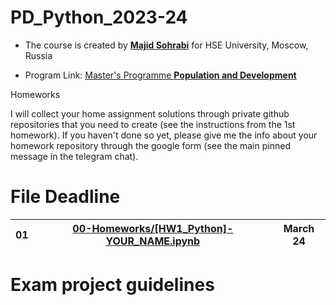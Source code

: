 # PD_Python_2023-24

- The course is created by [**Majid Sohrabi**](https://www.hse.ru/en/org/persons/401648437) for HSE University, Moscow, Russia

- Program Link: [Master's Programme **Population and Development**](https://www.hse.ru/en/ma/pd/)

Homeworks

I will collect your home assignment solutions through private github repositories that you need to create (see the instructions from the 1st homework). If you haven't done so yet, please give me the info about your homework repository through the google form (see the main pinned message in the telegram chat).

#	File	Deadline

| 01 | [00-Homeworks/[HW1_Python]-YOUR_NAME.ipynb](00-Homeworks/[HW1_Python]-YOUR_NAME.ipynb) | March 24 |
| -- | ------------------------| ------- |





# Exam project guidelines
